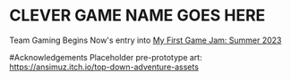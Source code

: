 # CLEVER GAME NAME GOES HERE
Team Gaming Begins Now's entry into [My First Game Jam: Summer 2023](https://itch.io/jam/my-first-game-jam-summer-2023)

#Acknowledgements
Placeholder pre-prototype art: https://ansimuz.itch.io/top-down-adventure-assets
